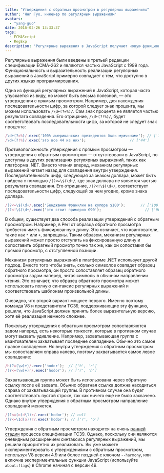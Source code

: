 ```yaml
---
title: "Утверждения с обратным просмотром в регулярных выражениях"
author: "Янг Гуо, инженер по регулярным выражениям"
avatars:
  - "yang-guo"
date: 2016-02-26 13:33:37
tags:
  - ECMAScript
  - RegExp
description: "Регулярные выражения в JavaScript получают новую функциональность: утверждения с обратным просмотром."
---
```

Регулярные выражения были введены в третьей редакции спецификации ECMA-262 и являются частью JavaScript с 1999 года. Функциональность и выразительность реализации регулярных выражений в JavaScript примерно совпадает с тем, что доступно в других языках программирования.

<!--truncate-->
Одна из функций регулярных выражений в JavaScript, которая часто упускается из виду, но может быть весьма полезной, — это утверждения с прямым просмотром. Например, для нахождения последовательности цифр, за которой следует знак процента, мы можем использовать `/\d+(?=%)/`. Сам знак процента не является частью результата совпадения. Его отрицание, `/\d+(?!%)/`, будет соответствовать последовательности цифр, за которой не следует знак процента:

```js
/\d+(?=%)/.exec('100% американских президентов были мужчинами'); // ['100']
/\d+(?!%)/.exec('это все 44 из них');                    // ['44']
```

Противоположность утверждения с прямым просмотром — утверждения с обратным просмотром — отсутствовали в JavaScript, но доступны в других реализациях регулярных выражений, таких как платформа .NET. Вместо чтения вперед, механизм регулярных выражений читает назад для совпадения внутри утверждения. Последовательность цифр, следующая за знаком доллара, может быть найдена с помощью `/(?<=\$)\d+/`, где знак доллара не является частью результата совпадения. Его отрицание, `/(?<!\$)\d+/`, соответствует последовательности цифр, следующей за чем угодно, кроме знака доллара.

```js
/(?<=\$)\d+/.exec('Бенджамин Франклин на купюре $100');       // ['100']
/(?<!\$)\d+/.exec('это стоит примерно €90');                    // ['90']
```

В общем, существует два способа реализации утверждений с обратным просмотром. Например, в Perl от образца обратного просмотра требуется иметь фиксированную длину. Это означает, что квантователи, такие как `*` или `+`, запрещены. Таким образом, механизм регулярных выражений может просто отступить на фиксированную длину и сопоставить обратный просмотр точно так же, как он сопоставил бы прямой просмотр, с отступленной позиции.

Механизм регулярных выражений в платформе .NET использует другой подход. Вместо того чтобы знать, сколько символов совпадет образец обратного просмотра, он просто сопоставляет образец обратного просмотра задом наперед, читая символы в обычном направлении чтения. Это означает, что образец обратного просмотра может использовать полную синтаксис регулярных выражений и соответствовать шаблонам произвольной длины.

Очевидно, что второй вариант мощнее первого. Именно поэтому команда V8 и представители TC39, поддерживающие эту функцию, решили, что JavaScript должен принять более выразительную версию, хотя её реализация немного сложнее.

Поскольку утверждения с обратным просмотром сопоставляются задом наперед, есть некоторые тонкости, которые в противном случае могут вызвать удивление. Например, захватывающая группа с квантователем захватывает последнее совпадение. Обычно это самое правое совпадение. Но внутри утверждения с обратным просмотром мы сопоставляем справа налево, поэтому захватывается самое левое совпадение:

```js
/h(?=(\w)+)/.exec('hodor');  // ['h', 'r']
/(?<=(\w)+)r/.exec('hodor'); // ['r', 'h']
```

Захватывающая группа может быть использована через обратную ссылку после её захвата. Обычно обратная ссылка должна находиться справа от захватывающей группы. В противном случае она будет соответствовать пустой строке, так как ничего ещё не было захвачено. Однако внутри утверждения с обратным просмотром направление совпадений меняется.

```js
/(?<=(o)d\1)r/.exec('hodor'); // null
/(?<=\1d(o))r/.exec('hodor'); // ['r', 'o']
```

Утверждения с обратным просмотром находятся на очень [ранней стадии](https://github.com/tc39/proposal-regexp-lookbehind) процесса спецификации TC39. Однако, поскольку они являются очевидным расширением синтаксиса регулярных выражений, мы решили приоритетно их реализовать. Вы уже можете экспериментировать с утверждениями с обратным просмотром, используя V8 версии 4.9 или более поздней с ключом `--harmony`, или включив экспериментальные функции JavaScript (используйте `about:flags`) в Chrome начиная с версии 49.
